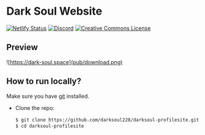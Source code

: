 # Dark Soul Website 
<!-- Markdown snippet -->
[![Netlify Status](https://api.netlify.com/api/v1/badges/beeb7e86-4485-4381-8529-6b2a92df5dd7/deploy-status)](https://app.netlify.com/sites/darksoul/deploys)
[![Discord](https://img.shields.io/discord/810444719356248064?label=Discord&style=flat-square)](https://discord.gg/PunMqQRNFv)
<a rel="license" href="http://creativecommons.org/licenses/by-nd/4.0/"><img alt="Creative Commons License" style="border-width:0" src="https://i.creativecommons.org/l/by-nd/4.0/80x15.png" /></a>

## Preview
![https://dark-soul.space](pub/download.png)

## How to run locally?

Make sure you have [git](https://git-scm.com/) installed.

- Clone the repo:

  ```bash
  $ git clone https://github.com/darksoul228/darksoul-profilesite.git
  $ cd darksoul-profilesite
  ```
